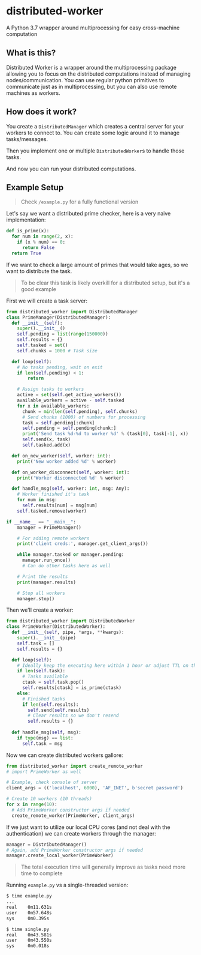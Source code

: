 # distributed-worker
A Python 3.7 wrapper around multiprocessing for easy cross-machine computation

## What is this?
Distributed Worker is a wrapper around the multiprocessing package allowing you to focus on the distributed computations instead of managing nodes/communication.
You can use regular python primitives to communicate just as in multiprocessing, but you can also use remote machines as workers.

## How does it work?
You create a `DistributedManager` which creates a central server for your workers to connect to.
You can create some logic around it to manage tasks/messages.

Then you implement one or multiple `DistributedWorker`s to handle those tasks.

And now you can run your distributed computations.


## Example Setup
> Check `/example.py` for a fully functional version

Let's say we want a distributed prime checker, here is a very naive implementation:
```py
def is_prime(x):
  for num in range(2, x):
    if (x % num) == 0:
      return False
  return True
```

If we want to check a large amount of primes that would take ages, so we want to distribute the task.

> To be clear this task is likely overkill for a distributed setup, but it's a good example

First we will create a task server:

```py
from distributed_worker import DistributedManager
class PrimeManager(DistributedManager):
  def __init__(self):
    super().__init__()
    self.pending = list(range(150000))
    self.results = {}
    self.tasked = set()
    self.chunks = 1000 # Task size

  def loop(self):
    # No tasks pending, wait on exit
    if len(self.pending) < 1:
        return

    # Assign tasks to workers
    active = set(self.get_active_workers())
    available_workers = active - self.tasked
    for x in available_workers:
      chunk = min(len(self.pending), self.chunks)
      # Send chunks (1000) of numbers for processing
      task = self.pending[:chunk]
      self.pending = self.pending[chunk:]
      print('Send task %d-%d to worker %d' % (task[0], task[-1], x))
      self.send(x, task)
      self.tasked.add(x)

  def on_new_worker(self, worker: int):
    print('New worker added %d' % worker)

  def on_worker_disconnect(self, worker: int):
    print('Worker disconnected %d' % worker)

  def handle_msg(self, worker: int, msg: Any):
    # Worker finished it's task
    for num in msg:
      self.results[num] = msg[num]
    self.tasked.remove(worker)

if __name__ == "__main__":
    manager = PrimeManager()

    # For adding remote workers
    print('client creds:', manager.get_client_args())

    while manager.tasked or manager.pending:
      manager.run_once()
      # Can do other tasks here as well

    # Print the results
    print(manager.results)

    # Stop all workers
    manager.stop()
```

Then we'll create a worker:

```py
from distributed_worker import DistributedWorker
class PrimeWorker(DistributedWorker):
  def __init__(self, pipe, *args, **kwargs):
    super().__init__(pipe)
    self.task = []
    self.results = {}

  def loop(self):
    # Ideally keep the executing here within 1 hour or adjust TTL on the server
    if len(self.task):
      # Tasks available
      ctask = self.task.pop()
      self.results[ctask] = is_prime(ctask)
    else:
      # Finished tasks
      if len(self.results):
        self.send(self.results)
        # Clear results so we don't resend
        self.results = {}
  
  def handle_msg(self, msg):
    if type(msg) == list:
      self.task = msg
```

Now we can create distributed workers gallore:
```py
from distributed_worker import create_remote_worker
# import PrimeWorker as well

# Example, check console of server
client_args = (('localhost', 6000), 'AF_INET', b'secret password') 

# Create 10 workers (10 threads)
for x in range(10):
  # Add PrimeWorker constructor args if needed
  create_remote_worker(PrimeWorker, client_args)
```

If we just want to utilize our local CPU cores (and not deal with the authentication) we can create workers through the manager:
```py
manager = DistributedManager()
# Again, add PrimeWorker constructor args if needed
manager.create_local_worker(PrimeWorker)
```
> The total execution time will generally improve as tasks need more time to complete

Running `example.py` vs a single-threaded version:
```sh
$ time example.py
...
real    0m11.631s
user    0m57.648s
sys     0m0.395s

$ time single.py
real    0m43.581s
user    0m43.550s
sys     0m0.018s
```
